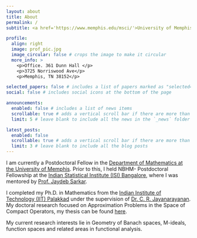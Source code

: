 ```yaml
---
layout: about
title: About
permalink: /
subtitle: <a href='https://www.memphis.edu/msci/'>University of Memphis</a>. sreejithsiju5@gmail.com.

profile:
  align: right
  image: prof_pic.jpg
  image_circular: false # crops the image to make it circular
  more_info: >
    <p>Office. 361 Dunn Hall </p>
    <p>3725 Norriswood Ave</p>
    <p>Memphis, TN 38152</p>

selected_papers: false # includes a list of papers marked as "selected={true}"
social: false # includes social icons at the bottom of the page

announcements:
  enabled: false # includes a list of news items
  scrollable: true # adds a vertical scroll bar if there are more than 3 news items
  limit: 5 # leave blank to include all the news in the `_news` folder

latest_posts:
  enabled: false
  scrollable: true # adds a vertical scroll bar if there are more than 3 new posts items
  limit: 3 # leave blank to include all the blog posts
---
```


I am currently a Postdoctoral Fellow in the <a href='https://www.memphis.edu/msci/'>Department of Mathematics at the University of Memphis</a>. Prior to this, I held  NBHM- Postdoctoral Fellowship at the  <a href='https://www.isibang.ac.in/~statmath/'>Indian Statistical Institute (ISI) Bangalore</a>, where I was mentored by <a href='https://www.isibang.ac.in/~jay/'>Prof. Jaydeb Sarkar</a>.

I completed my Ph.D. in Mathematics from the <a href='https://iitpkd.ac.in/mathematics'>Indian Institute of Technology (IIT) Palakkad</a> under the supervision of <a href='https://iitpkd.ac.in/people/crjayan'>Dr. C. R. Jayanarayanan</a>. My doctoral research focused on Approximation Problems in the Space of Compact Operators, my thesis can be found <a href=''>here</a>. 

My current research interests lie in Geometry of Banach spaces, M-ideals, function spaces and related areas in functional analysis.
